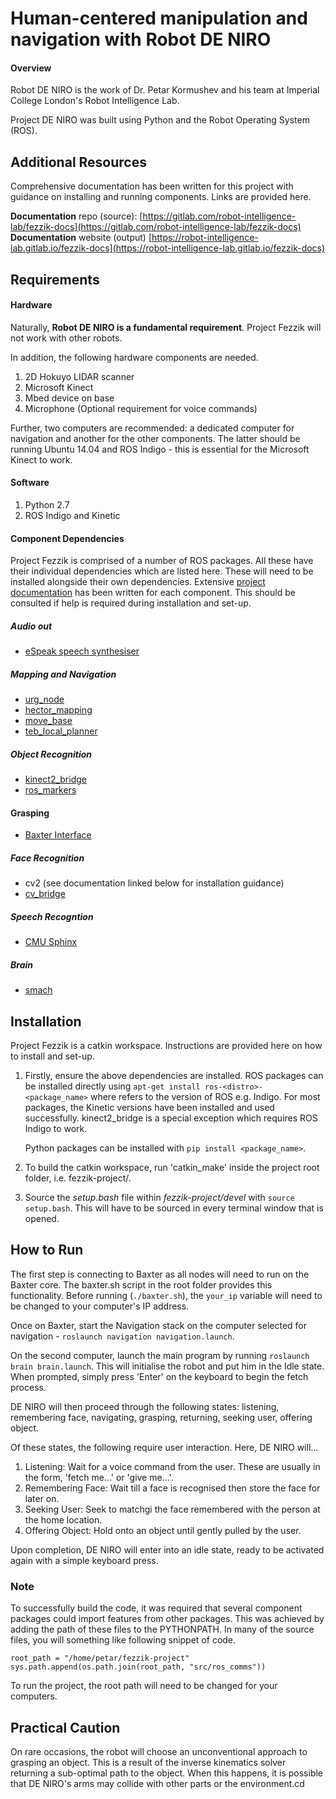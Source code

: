 # Human-centered manipulation and navigation with Robot DE NIRO

#### Overview

Robot DE NIRO is the work of Dr. Petar Kormushev and his team at Imperial College London's Robot Intelligence Lab.

Project DE NIRO was built using Python and the Robot Operating System (ROS).

## Additional Resources

Comprehensive documentation has been written for this project with guidance on installing and running components. Links are provided here.

**Documentation** repo (source): [https://gitlab.com/robot-intelligence-lab/fezzik-docs](https://gitlab.com/robot-intelligence-lab/fezzik-docs)               
**Documentation** website (output)  [https://robot-intelligence-lab.gitlab.io/fezzik-docs](https://robot-intelligence-lab.gitlab.io/fezzik-docs)

## Requirements

#### Hardware
Naturally, **Robot DE NIRO is a fundamental requirement**. Project Fezzik will not work with other robots.

In addition, the following hardware components are needed.
1. 2D Hokuyo LIDAR scanner
2. Microsoft Kinect
3. Mbed device on base
4. Microphone (Optional requirement for voice commands)

Further, two computers are recommended: a dedicated computer for navigation and another for the other components. The latter should be
running Ubuntu 14.04 and ROS Indigo - this is essential for the Microsoft Kinect to work.

#### Software
1. Python 2.7
2. ROS Indigo and Kinetic

#### Component Dependencies

Project Fezzik is comprised of a number of ROS packages. All these have their individual dependencies which are listed here. These will
need to be installed alongside their own dependencies. Extensive [project documentation](https://robot-intelligence-lab.gitlab.io/fezzik-docs)
has been written for each component. This should be consulted if help is required during installation and set-up.

##### Audio out
* [eSpeak speech synthesiser](http://espeak.sourceforge.net/)

##### Mapping and Navigation
* [urg_node](http://wiki.ros.org/urg_node)
* [hector_mapping](http://wiki.ros.org/hector_mapping)
* [move_base](http://wiki.ros.org/move_base)
* [teb_local_planner](http://wiki.ros.org/teb_local_planner)

##### Object Recognition
* [kinect2_bridge](https://github.com/code-iai/iai_kinect2/tree/master/kinect2_bridge)
* [ros_markers](https://github.com/chili-epfl/ros_markers)

#### Grasping
* [Baxter Interface](http://api.rethinkrobotics.com/baxter_interface/html/index.html)

##### Face Recognition
* cv2 (see documentation linked below for installation guidance)
* [cv_bridge](http://wiki.ros.org/cv_bridge)

##### Speech Recogntion
* [CMU Sphinx](https://cmusphinx.github.io/wiki/tutorialpocketsphinx/)

##### Brain
* [smach](http://wiki.ros.org/smach)

## Installation

Project Fezzik is a catkin workspace. Instructions are provided here on how to install and set-up.

1. Firstly, ensure the above dependencies are installed. ROS packages can be installed directly using `apt-get install ros-<distro>-<package_name>`
where <distro> refers to the version of ROS e.g. Indigo. For most packages, the Kinetic versions have been installed and used successfully. kinect2_bridge
is a special exception which requires ROS Indigo to work.

    Python packages can be installed with `pip install <package_name>`.

2. To build the catkin workspace, run 'catkin_make' inside the project root folder, i.e. fezzik-project/.
3. Source the *setup.bash* file within *fezzik-project/devel* with `source setup.bash`. This will have to be sourced in every terminal window that is opened.

## How to Run

The first step is connecting to Baxter as all nodes will need to run on the Baxter core. The baxter.sh script in the root folder provides this functionality.
Before running (`./baxter.sh`), the `your_ip` variable will need to be changed to your computer's IP address.

Once on Baxter, start the Navigation stack on the computer selected for navigation - `roslaunch navigation navigation.launch`.

On the second computer, launch the main program by running `roslaunch brain brain.launch`.
This will initialise the robot and put him in the Idle state. When prompted, simply press 'Enter' on the keyboard to begin the fetch process.

DE NIRO will then proceed through the following states: listening, remembering face, navigating, grasping, returning, seeking user, offering object.

Of these states, the following require user interaction. Here, DE NIRO will...
1. Listening: Wait for a voice command from the user. These are usually in the form, 'fetch me...' or 'give me...'.
2. Remembering Face: Wait till a face is recognised then store the face for later on.
3. Seeking User: Seek to matchgi the face remembered with the person at the home location.
4. Offering Object: Hold onto an object until gently pulled by the user.

Upon completion, DE NIRO will enter into an idle state, ready to be activated again with a simple keyboard press.

### Note

To successfully build the code, it was required that several component packages could import features from other packages. This was achieved
by adding the path of these files to the PYTHONPATH. In many of the source files, you will something like following snippet of code.

```
root_path = "/home/petar/fezzik-project"
sys.path.append(os.path.join(root_path, "src/ros_comms"))
```

To run the project, the root path will need to be changed for your computers.

## Practical Caution

On rare occasions, the robot will choose an unconventional approach to grasping an object. This is a result of the inverse kinematics solver returning
a sub-optimal path to the object. When this happens, it is possible that DE NIRO's arms may collide with other parts or the environment.cd


